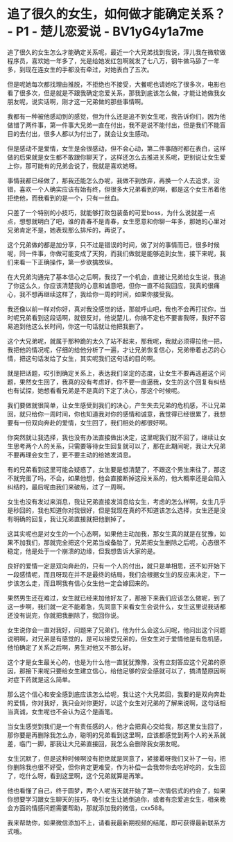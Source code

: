 # 追了很久的女生，如何做才能确定关系？ - P1 - 楚儿恋爱说 - BV1yG4y1a7me

追了很久的女生怎么才能确定关系呢，最近一个大兄弟找到我说，淳儿我在微软做程序员，喜欢她一年多了，光是给她发红包啊就发了七八万，钢牛做马舔了一年多，到现在连女生的手都没有牵过，对她表白了五次。

但是呢她每次都找理由推脱，不拒绝也不接受，大餐呢也请她吃了很多次，电影也看了很多次，但是就是不跟我确定恋爱关系，那我到底该怎么做，才能让她做我女朋友呢，说实话啊，刚才这一兄弟做的那些事情啊。

我都有一种被他感动到的感觉，但为什么还是追不到女生呢，我告诉你们，因为他做错了两件事，第一件事大兄弟一直在付出，我不是说不能付出，但是我们不能盲目的去付出，很多人都以为付出了，就会让女生感动。

但是感动不是爱情，女生是会很感动，但不会心动，第二件事随时都在表白，这样做的后果就是女生都不敢跟你聊天了，这样还怎么去推进关系呢，更别说让女生爱上你，那可能有的兄弟会说了，我就是喜欢她呀。

事情我都已经做了，那我还能怎么办呢，我做不到放弃，再换一个人去追求，没错，喜欢一个人确实应该有始有终，但很多大兄弟看到的啊，都是这个女生吊着他拒绝他，而我看到的是一个，只有一丝血。

只差了一个特别的小技巧，就能够打败包装备的可爱boss，为什么说就差一点点，想想就明白了吧，谁的青春不是青春，女生愿意和你聊一年多，那她的心里对兄弟肯定不是，她表现那么排斥的，再说了。

这个兄弟做的都是加分享，只不过是错误的时间，做了对的事情而已，很多时候呢，同一件事，你做可能变成了天狗，而我们做就是能够追到女生，接下来呢，我们来看一下正确操作，第一步欲擒故纵。

在大兄弟沟通完了基本信心之后啊，我找了一个机会，直接让兄弟给女生说，我追了你这么久，你应该清楚我的心意和诚意吧，但你一直不给我回应，我真的很痛心，我不想再继续这样了，我给你一周的时间，如果你接受我。

我还像以前一样对你好，真对我没感觉的话，那就呼山吧，我也不会再打扰你，当时呢兄弟看到这段话啊，就很反对，他说楚儿，你搞不定也不要害我呀，我好不容易追到他这么长时间，你这一句话就让他把我删了。

这个大兄弟呢，就属于那种跪的太久了站不起来，那我呢，我就必须得拉他一把，我把他的情况呢，仔细的给他分析了一遍，才让兄弟恢复信心，兄弟带着忐忑的心情，把这句话发给了女生，其实呢我们这句话的目的啊。

就是把话题，哎引到确定关系上，表达我们坚定的态度，让女生不要再逃避这个问题，果然女生回了，我真的没有考虑好，你不要一直逼我，女生的这个回复有纠结也有试探，她想看看兄弟是不是真的下定了决心，那这个时候呢。

我们要做就很简单，让女生感受到我们的决心，产生失去兄弟的危机感，不让兄弟回，就只给你一周时间，你也知道我对你的感情和诚意，我觉得已经很累了，我想要有一份双向奔赴的爱情，女生回了，我们相处的都很好啊。

你突然就让我选择，我也没有办法直接做出决定，这里呢我们就不回了，继续让女生思考两个人的关系，只需要等待女生回复就可以了，那在此期间呢，我让大兄弟不要再理会女生了，更不要主动的给她发消息。

有的兄弟看到这里可能会疑惑了，女生要是想清楚了，不跟这个男生来往了，那这不就完蛋了吗，不会，如果他想，他会直接断掉这段关系的，他大概率还是会陷入纠结的，最后呢由我们来破局，过了一周啊。

女生也没有发过来消息，我让兄弟直接发消息给女生，考虑的怎么样啊，女生几乎是秒回的，我也知道你对我很好，但是我现在真的不知道该怎么选择，女生还是没有明确的回复，我让兄弟直接就把他删掉了。

这其实呢也是对女生的一个心态啊，如果他主动加我，那女生真的就是在犹豫，如果不加我们，那就完全把这个兄弟当成备胎了，兄弟把女生删除之后呢，心态很不稳定，他是处于一个崩溃的边缘，但我想告诉大家的是。

良好的爱情一定是双向奔赴的，只有一个人的付出，就只是单相思，还不如开始下一段感情呢，而且呀现在并不是最终的结局，我们会根据女生的反应来决定，下一步该怎么走，而且啊我有信心女生他一定会嫁回来的。

果然男生还在难过，女生就已经来加他好友了，那接下来我们应该怎么做呢，到了这一步啊，我们就一定不能着急，先同意下来看女生会说什么，女生这里说我话都还没有说完，你就把我删除了，我回你说。

女生说你会一直对我好，问题来了兄弟们，他为什么会这么问呢，他问出这个问题说明啊，对兄弟是有感觉的，是可以接受兄弟的，但女生对于爱情他是有危机感，他怕确定了关系之后啊，男生对他又不那么好。

这个才是女生最关心的，也是为什么他一直犹犹豫豫，没有立刻答应这个兄弟的原因，那接下来呢只要给女生建立信心，给他足够的安全感就可以了，搞清楚原因啊对症下药就是这么简单。

那么这个信心和安全感到底应该怎么给呢，我让这个大兄弟回，我要的是双向奔赴的爱情，你对我好，我只会对你更好，以这个女生对兄弟的了解来说啊，这句话相当真诚，女生呢也不会认为这个是画笔。

当女生感觉到我们是一个有责任感的人，他才会把真心交给我，那这里女生回了，那你要是再删除我怎么办，聪明的兄弟看到这里啊，应该都感觉到两个人的关系就差，临门一脚，那我让大兄弟直接回，我怎么会删除我女朋友呢。

女生沉默了，但是这种时候啊没有拒绝就是同意了，紧接着呀我们又补了一句，把你删除我也很不好受，但你肯定更难受，作为补偿一会我带你去吃好吃的，女生回了，吃什么呀，看到这里啊，这个兄弟就算是再笨。

他也看懂了自己，终于圆梦，两个人呢当天就开始了第一次情侣式的约会了，如果你想要学习跟女生聊天的技巧，吸引女生让她倒追你，或者有恋爱追女生，相亲晚会方面的情感问题需要帮助，那就添加我的微信，cxx588。

我来帮助你，如果微信添加不上，请看我最新期视频的结尾，即可获得最新联系方式哦。